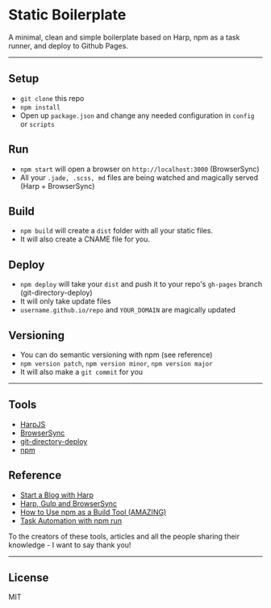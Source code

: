 # Static Boilerplate

A minimal, clean and simple boilerplate based on Harp, npm as a task runner, and deploy to Github Pages.

***

## Setup

- `git clone` this repo
- `npm install`
- Open up `package.json` and change any needed configuration in `config` or `scripts`

## Run

- `npm start` will open a browser on `http://localhost:3000` (BrowserSync)
- All your `.jade, .scss, md` files are being watched and magically served (Harp + BrowserSync)

## Build

- `npm build` will create a `dist` folder with all your static files.
- It will also create a CNAME file for you.

## Deploy

- `npm deploy` will take your `dist` and push it to your repo's `gh-pages` branch (git-directory-deploy)
- It will only take update files
- `username.github.io/repo` and `YOUR_DOMAIN` are magically updated

## Versioning

- You can do semantic versioning with npm (see reference)
- `npm version patch`, `npm version minor`, `npm version major`
- It will also make a `git commit` for you

***

## Tools

- [HarpJS](http://harpjs.com/)
- [BrowserSync](http://www.browsersync.io/)
- [git-directory-deploy](https://github.com/X1011/git-directory-deploy)
- [npm](https://www.npmjs.com/)

## Reference

- [Start a Blog with Harp](http://kennethormandy.com/journal/start-a-blog-with-harp)
- [Harp, Gulp and BrowserSync](http://charliegleason.com/articles/harp-gulp-and-browsersync)
- [How to Use npm as a Build Tool (AMAZING)](http://blog.keithcirkel.co.uk/how-to-use-npm-as-a-build-tool/)
- [Task Automation with npm run](http://substack.net/task_automation_with_npm_run)

To the creators of these tools, articles and all the people sharing their knowledge - I want to say thank you!

***

## License

MIT
